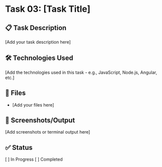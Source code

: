 # Task 03: [Task Title]

## 📋 Task Description
[Add your task description here]

## 🛠️ Technologies Used
[Add the technologies used in this task - e.g., JavaScript, Node.js, Angular, etc.]

## 📁 Files
- [Add your files here]

## 📸 Screenshots/Output
[Add screenshots or terminal output here]

## ✅ Status
[ ] In Progress
[ ] Completed
